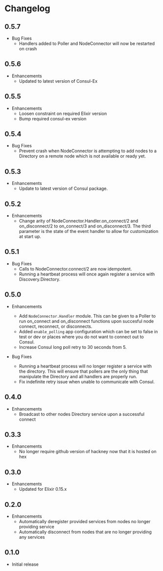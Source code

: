 # Changelog

## 0.5.7

* Bug Fixes
  * Handlers added to Poller and NodeConnector will now be restarted on crash

## 0.5.6

* Enhancements
  * Updated to latest version of Consul-Ex

## 0.5.5

* Enhancements
  * Loosen constraint on required Elixir version
  * Bump required consul-ex version

## 0.5.4

* Bug Fixes
  * Prevent crash when NodeConnector is attempting to add nodes to a Directory on a remote node which is not available or ready yet.

## 0.5.3

* Enhancements
  * Update to latest version of Consul package.

## 0.5.2

* Enhancements
  * Change arity of NodeConnector.Handler.on_connect/2 and on_disconnect/2 to on_connect/3 and on_disconnect/3. The third parameter is the state of the event handler to allow for customization at start up.

## 0.5.1

* Bug Fixes
  * Calls to NodeConnector.connect/2 are now idempotent.
  * Running a heartbeat process will once again register a service with Discovery.Directory.

## 0.5.0

* Enhancements
  * Add `NodeConnector.Handler` module. This can be given to a Poller to run on_connect and on_disconnect functions upon succesful node connect, reconnect, or disconnects.
  * Added `enable_polling` app configuration which can be set to false in test or dev or places where you do not want to connect out to Consul.
  * Increase Consul long poll retry to 30 seconds from 5.

* Bug Fixes
  * Running a heartbeat process will no longer register a service with the directory. This will ensure that pollers are the only thing that manipulate the Directory and all handlers are properly run.
  * Fix indefinite retry issue when unable to communicate with Consul.

## 0.4.0

* Enhancements
  * Broadcast to other nodes Directory service upon a successful connect

## 0.3.3

* Enhancements
  * No longer require github version of hackney now that it is hosted on hex

## 0.3.0

* Enhancements
  * Updated for Elixir 0.15.x

## 0.2.0

* Enhancements
  * Automatically deregister provided services from nodes no longer providing service
  * Automatically disconnect from nodes that are no longer providing any services

## 0.1.0

* Initial release
